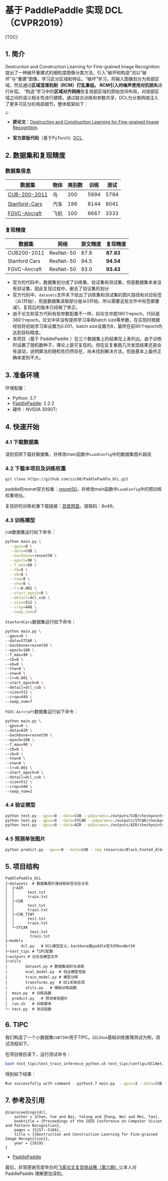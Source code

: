 # 基于 PaddlePaddle 实现 DCL （CVPR2019）

[TOC]


## 1. 简介

Destruction and Construction Learning for Fine-grained Image Recognition 提出了一种破坏重建式的细粒度图像分类方法，引入“破坏和构造”流以“破坏”与“重建”图像，学习区分区域和特征。“破坏”学习，将输入图像划分为局部区域，然后通过**区域混淆机制（RCM）**打乱重组。 RCM引入的噪声使用**对抗损失**进行补偿。 “构造”学习中的**区域对齐网络**恢复局部区域的原始空间布局，对局部区域之间的语义相关性进行建模。通过联合训练和参数共享，DCL为分类网络注入了更多可区分的局部细节。整体框架如下：

<img src="./resources/dcl_framework.png" style="zoom:60%;" />

- **原论文**：[Destruction and Construction Learning for Fine-grained Image Recognition](https://openaccess.thecvf.com/content_CVPR_2019/papers/Chen_Destruction_and_Construction_Learning_for_Fine-Grained_Image_Recognition_CVPR_2019_paper.pdf).

- **官方原版代码**（基于PyTorch）[DCL](https://github.com/JDAI-CV/DCL).

## 2. 数据集和复现精度

### 数据集信息

| 数据集                                                       | 物体 | 类别数 | 训练 | 测试 |
| ------------------------------------------------------------ | ---- | ------ | ---- | ---- |
| [CUB-200-2011](http://www.vision.caltech.edu/visipedia/CUB-200-2011.html) | 鸟   | 200    | 5994 | 5794 |
| [Stanford-Cars](https://ai.stanford.edu/~jkrause/cars/car_dataset.html) | 汽车 | 196    | 8144 | 8041 |
| [FGVC-Aircraft](http://www.robots.ox.ac.uk/~vgg/data/fgvc-aircraft/) | 飞机 | 100    | 6667 | 3333 |

### 复现精度

| 数据集        | 网络      | 原文精度 | 复现精度  |
| ------------- | --------- | -------- | --------- |
| CUB200-2011   | ResNet-50 | 87.8     | **87.83** |
| Stanford Cars | ResNet-50 | 94.5     | **94.54** |
| FGVC-Aircraft | ResNet-50 | 93.0     | **93.43** |

- 官方的代码中，数据集划分成了训练集、验证集和测试集，但是数据集本身没有验证集，因此复现过程中，删去了验证集的划分
- 官方代码中，`datasets`文件夹下给出了训练集和测试集的图片路径和对应标签（从1开始），但是数据集读取部分是从0开始，所以需要这些文件中标签都要减1。复现后的版本已经做了修正。
- 由于论文和官方代码有些参数配置不一样，如论文中跑180个epoch，代码是360个epoch。论文中并没有提供学习率和batch size等参数，在实现时根据经验将初始学习率设置为0.001，batch size设置为8，最终在前90个epoch内达到目标精度。
- 本项目（基于 PaddlePaddle ）在三个数据集上的结果在上表列出。由于训练时设置了随机数种子，理论上是可复现的。但在反复重跑几次发现结果还是会有波动，说明算法的随机性仍然存在，尚未找到解决方法，但是基本上最终正确率差别不大。


## 3. 准备环境

环境配置：

- Python: 3.7
- [PaddlePaddle](https://www.paddlepaddle.org.cn/documentation/docs/en/install/index_en.html): 2.2.2
- 硬件：NVIDIA 3090Ti

## 4. 快速开始

### 4.1 下载数据集

请到官网下载好数据集，并修改main函数中`LoadConfig`中的数据集图片路径

### 4.2 下载本项目及训练权重

```git
git clone https://github.com/zzc98/PaddlePaddle_DCL.git
```

paddle的resnet官方权重：[resnet50](https://paddle-hapi.bj.bcebos.com/models/resnet50.pdparams)，并修改main函数中`LoadConfig`中的预训练权重地址。

复现好的训练权重下载链接：[百度网盘](https://pan.baidu.com/s/1e8qPvFztSAzNS-g8h-4BeQ )，提取码：8o49。

### 4.3 训练模型

`CUB`数据集运行如下命令：

```sh
python main.py \
  --gpus=0 \
  --data=CUB \
  --backbone=resnet50 \
  --epoch=90 \
  --T_max=60 \
  --tb=8 \
  --vb=8 \
  --tnw=8 \
  --vnw=8 \
  --lr=0.001 \
  --start_epoch=0 \
  --detail=dcl_cub \
  --size=512 \
  --crop=448 \
  --swap_num=7
```

``StanfordCars``数据集运行如下命令：

```sh
python main.py \
--gpus=0 \
--data=STCAR \
--backbone=resnet50 \
--epoch=100 \
--T_max=90 \
--tb=8 \
--vb=8 \
--tnw=8 \
--vnw=8 \
--lr=0.001 \
--start_epoch=0 \
--detail=dcl_cub \
--size=512 \
--crop=448 \
--swap_num=7
```

``FGVC-Aircraft``数据集运行如下命令：

```sh
python main.py \
--gpus=0 \
--data=AIR \
--backbone=resnet50 \
--epoch=100 \
--T_max=90 \
--tb=8 \
--vb=8 \
--tnw=8 \
--vnw=8 \
--lr=0.001 \
--start_epoch=0 \
--detail=dcl_cub \
--size=512 \
--crop=448 \
--swap_num=2
```

### 4.4 验证模型

```sh
python test.py --gpus=0 --data=CUB --pdparams=./outputs/CUB/checkpoints/dcl_cub-20220416-183150.pdparams --vb=8 --vnw=8 --size=512 --swap_num=7
python test.py --gpus=0 --data=STCAR --pdparams=./outputs/STCAR/checkpoints/dcl_car-20220416-100532.pdparams --vb=8 --vnw=8 --size=512 --swap_num=7
python test.py --gpus=0 --data=AIR --pdparams=./outputs/AIR/checkpoints/dcl_air-20220416-100902.pdparams --vb=8 --vnw=8 --size=512 --swap_num=2
```

### 4.5 预测单张图片

```sh
python predict.py --gpus=0 --data=CUB --img resources/Black_Footed_Albatross_0001_796111.jpg --pdparams=./outputs/CUB/checkpoints/dcl_cub-20220416-183150.pdparams
```

## 5. 项目结构

```
PaddlePaddle_DCL
├─datasets	# 数据集图片路径和标签对应关系
│  ├─AIR
│  │      test.txt
│  │      train.txt 
│  ├─CUB
│  │      test.txt
│  │      train.txt
│  ├─CUB_TINY
│  │      test.txt
│  │      train.txt
│  └─STCAR
│          test.txt
│          train.txt
├─models
│      dcl.py	# DCL模型定义，backbone是paddle官方的ResNet50
├─test_tipc	# TIPC配置
├─outputs # 日志及模型文件
├─utils
|        dataset.py	# 数据集组织与读取
|        eval_model.py	# 验证模型性能
|        train_model.py	# 模型训练
|        transforms.py	# DCL机制实现
|        utils.py	# 辅助训练函数
│  main.py	# 训练函数
│  predict.py 	# 预测单张图片
│  run.sh 	# 训练脚本
└─ test.py	# 测试函数
```

## 6. TIPC

我们构造了一个小数据集`CUBTINY`用于TIPC。以Linux基础训练推理测试为例，测试流程如下。

在项目根目录下，运行测试命令：

```sh
bash test_tipc/test_train_inference_python.sh test_tipc/configs/DCLNet/train_infer_python.txt lite_train_lite_infer
```

得到如下结果：

```sh
Run successfully with command - python3.7 main.py  --gpus=3 --data=CUB_TINY --backbone=resnet50 --epoch=1 --T_max=60 --tb=8 --vb=8 --tnw=8 --vnw=8 --lr=0.001 --start_epoch=0 --detail=dcl_cub --size=512 --crop=448 --swap_num=7!
```

## 7. 参考及引用

```
@inproceedings{dcl,
	author = {Chen, Yue and Bai, Yalong and Zhang, Wei and Mei, Tao},
	booktitle = {Proceedings of the IEEE Conference on Computer Vision and Pattern Recognition},
	pages = {5157--5166},
	title = {{Destruction and Construction Learning for Fine-grained Image Recognition}},
	year = {2019}
}
```

- [PaddlePaddle](https://github.com/paddlepaddle/paddle)

最后，非常感谢百度举办的[飞桨论文复现挑战赛（第六期）](https://aistudio.baidu.com/aistudio/competition/detail/205/0/introduction)让本人对 PaddlePaddle 理解更加深刻。

